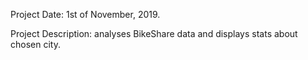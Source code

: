 Project Date: 1st of November, 2019.

Project Description: analyses BikeShare data and displays stats about chosen city.
